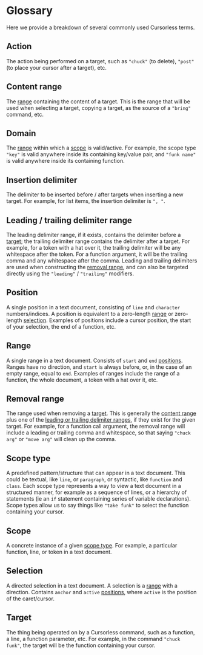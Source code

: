 # Glossary

Here we provide a breakdown of several commonly used Cursorless terms.

## Action

The action being performed on a target, such as `"chuck"` (to delete), `"post"` (to place your cursor after a target), etc.

## Content range

The [range](#range) containing the content of a target. This is the range that will be used when selecting a target, copying a target, as the source of a `"bring"` command, etc.

## Domain

The [range](#range) within which a [scope](#scope) is valid/active. For example, the scope type `"key"` is valid anywhere inside its containing key/value pair, and `"funk name"` is valid anywhere inside its containing function.

## Insertion delimiter

The delimiter to be inserted before / after targets when inserting a new target. For example, for list items, the insertion delimiter is `", "`.

## Leading / trailing delimiter range

The leading delimiter range, if it exists, contains the delimiter before a [target](#target); the trailing delimiter range contains the delimiter after a target. For example, for a token with a hat over it, the trailing delimiter will be any whitespace after the token. For a function argument, it will be the trailing comma and any whitespace after the comma. Leading and trailing delimiters are used when constructing the [removal range](#removal-range), and can also be targeted directly using the `"leading"` / `"trailing"` modifiers.

## Position

A single position in a text document, consisting of `line` and `character` numbers/indices. A position is equivalent to a zero-length [range](#range) or zero-length [selection](#selection). Examples of positions include a cursor position, the start of your selection, the end of a function, etc.

## Range

A single range in a text document. Consists of `start` and `end` [positions](#position). Ranges have no direction, and `start` is always before, or, in the case of an empty range, equal to `end`. Examples of ranges include the range of a function, the whole document, a token with a hat over it, etc.

## Removal range

The range used when removing a [target](#target). This is generally the [content range](#content-range) plus one of the [leading or trailing delimiter ranges](#leading--trailing-delimiter-range), if they exist for the given target. For example, for a function call argument, the removal range will include a leading or trailing comma and whitespace, so that saying `"chuck arg"` or `"move arg"` will clean up the comma.

## Scope type

A predefined pattern/structure that can appear in a text document. This could be textual, like `line`, or `paragraph`, or syntactic, like `function` and `class`. Each scope type represents a way to view a text document in a structured manner, for example as a sequence of lines, or a hierarchy of statements (ie an `if` statement containing series of variable declarations). Scope types allow us to say things like `"take funk"` to select the function containing your cursor.

## Scope

A concrete instance of a given [scope type](#scope-type). For example, a particular function, line, or token in a text document.

## Selection

A directed selection in a text document. A selection is a [range](#range) with a direction. Contains `anchor` and `active` [positions](#position), where `active` is the position of the caret/cursor.

## Target

The thing being operated on by a Cursorless command, such as a function, a line, a function parameter, etc. For example, in the command `"chuck funk"`, the target will be the function containing your cursor.
